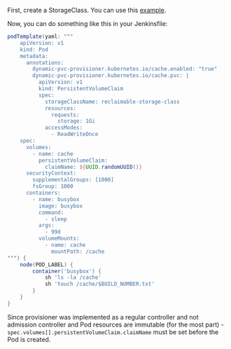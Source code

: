 
First, create a StorageClass. You can use this [example](../basic/sc.yaml).

Now, you can do something like this in your Jenkinsfile:

```groovy
podTemplate(yaml: """
    apiVersion: v1
    kind: Pod
    metadata:
      annotations:
        dynamic-pvc-provisioner.kubernetes.io/cache.enabled: "true"
        dynamic-pvc-provisioner.kubernetes.io/cache.pvc: |
          apiVersion: v1
          kind: PersistentVolumeClaim
          spec:
            storageClassName: reclaimable-storage-class
            resources:
              requests:
                storage: 1Gi
            accessModes:
              - ReadWriteOnce
    spec:
      volumes:
        - name: cache
          persistentVolumeClaim:
            claimName: ${UUID.randomUUID()}
      securityContext:
        supplementalGroups: [1000]
        fsGroup: 1000
      containers:
        - name: busybox
          image: busybox
          command:
            - sleep
          args:
            - 99d
          volumeMounts:
            - name: cache
              mountPath: /cache
""") {
    node(POD_LABEL) {
        container('busybox') {
            sh 'ls -la /cache'
            sh 'touch /cache/$BUILD_NUMBER.txt'
        }
    }
}
```

Since provisioner was implemented as a regular controller and not admission controller and Pod resources are immutable (for the most part) - `spec.volumes[].persistentVolumeClaim.claimName` must be set before the Pod is created.
